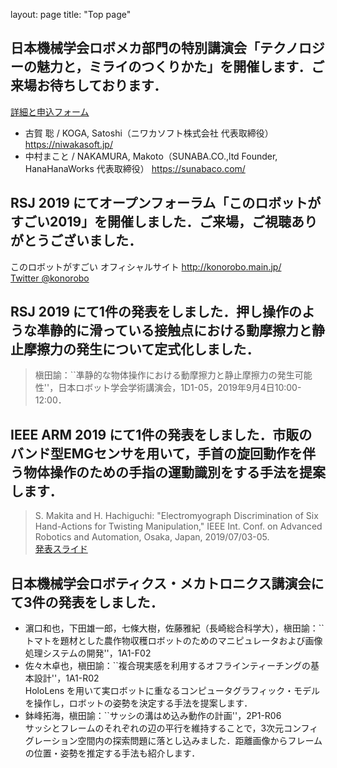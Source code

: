 layout: page
title: "Top page"

## 日本機械学会ロボメカ部門の特別講演会「テクノロジーの魅力と，ミライのつくりかた」を開催します．ご来場お待ちしております．
 [詳細と申込フォーム](https://docs.google.com/forms/d/e/1FAIpQLSc0pkdEGIn9W73jGvJNuAHsJj9_y4SzfiQ-5HsDpnj1etBspA/viewform)
 * 古賀 聡 / KOGA, Satoshi（ニワカソフト株式会社 代表取締役） https://niwakasoft.jp/
 * 中村まこと / NAKAMURA, Makoto（SUNABA.CO.,ltd Founder, HanaHanaWorks 代表取締役） https://sunabaco.com/

## RSJ 2019 にてオープンフォーラム「このロボットがすごい2019」を開催しました．ご来場，ご視聴ありがとうございました．
このロボットがすごい オフィシャルサイト http://konorobo.main.jp/ \
[Twitter @konorobo](https://twitter.com/konorobo)

## RSJ 2019 にて1件の発表をしました．押し操作のような凖静的に滑っている接触点における動摩擦力と静止摩擦力の発生について定式化しました．
> 槇田諭：``凖静的な物体操作における動摩擦力と静止摩擦力の発生可能性''，日本ロボット学会学術講演会，1D1-05，2019年9月4日10:00-12:00．

## IEEE ARM 2019 にて1件の発表をしました．市販のバンド型EMGセンサを用いて，手首の旋回動作を伴う物体操作のための手指の運動識別をする手法を提案します．
> S. Makita and H. Hachiguchi: "Electromyograph Discrimination of Six Hand-Actions for Twisting Manipulation," IEEE Int. Conf. on Advanced Robotics and Automation, Osaka, Japan, 2019/07/03-05. \
[発表スライド](https://www.slideshare.net/SatoshiMakita/electromyograph-classification-of-six-handactions-for-twisting-manipulation-ieee-int-conf-on-advanced-robotics-and-mechatronics)

## 日本機械学会ロボティクス・メカトロニクス講演会にて3件の発表をしました．
* 濵口和也，下田雄一郎，七條大樹，佐藤雅紀（長崎総合科学大），槇田諭：``トマトを題材とした農作物収穫ロボットのためのマニピュレータおよび画像処理システムの開発''，1A1-F02
* 佐々木卓也，槇田諭：``複合現実感を利用するオフラインティーチングの基本設計''，1A1-R02 \
HoloLens を用いて実ロボットに重なるコンピュータグラフィック・モデルを操作し，ロボットの姿勢を決定する手法を提案します．
* 鉢峰拓海，槇田諭：``サッシの溝はめ込み動作の計画''，2P1-R06 \
サッシとフレームのそれぞれの辺の平行を維持することで，3次元コンフィグレーション空間内の探索問題に落とし込みました．距離画像からフレームの位置・姿勢を推定する手法も紹介します．
